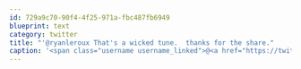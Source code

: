 ```yaml
---
id: 729a9c70-90f4-4f25-971a-fbc487fb6949
blueprint: text
category: twitter
title: "'@ryanleroux That's a wicked tune.  thanks for the share."
caption: '<span class="username username_linked">@<a href="https://twitter.com/ryanleroux" title="Ryan Le Roux">ryanleroux</a></span> That''s a wicked tune.  thanks for the share.'
---
```

